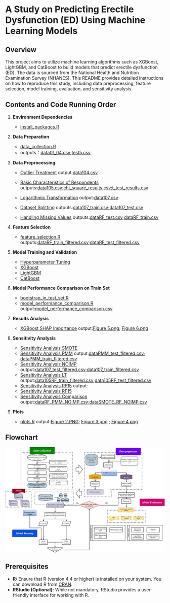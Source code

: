 # A Study on Predicting Erectile Dysfunction (ED) Using Machine Learning Models

## Overview

This project aims to utilize machine learning algorithms such as XGBoost, LightGBM, and CatBoost to build models that predict erectile dysfunction (ED). The data is sourced from the National Health and Nutrition Examination Survey (NHANES). This README provides detailed instructions on how to reproduce this study, including data preprocessing, feature selection, model training, evaluation, and sensitivity analysis.

## Contents and Code Running Order

1. **Environment Dependencies**  
   - [install_packages.R](scripts/install_packages.R)

2. **Data Preparation**  
   - [data_collection.R](scripts/data_collection.R)
   - outputs：[data01_04.csv](https://github.com/Aquapop/ML_ED/blob/main/Data/output/data01_04.csv);[test5.csv](https://github.com/Aquapop/ML_ED/blob/main/Data/output/test5.csv)

3. **Data Preprocessing**
   - [Outlier Treatment](scripts/outlier_analysis.R) output:[data104.csv](https://github.com/Aquapop/ML_ED/blob/main/Data/output/data104.csv)
     
   - [Basic Characteristics of Respondents](scripts/univariate_analysis_and_logarithmic_transformation.R) outputs:[data105.csv](https://github.com/Aquapop/ML_ED/blob/main/Data/output/data105.csv);[chi_square_results.csv](https://github.com/Aquapop/ML_ED/blob/main/Data/output/chi_square_results.csv);[t_test_results.csv](https://github.com/Aquapop/ML_ED/blob/main/Data/output/t_test_results.csv)
     
   - [Logarithmic Transformation](scripts/univariate_analysis_and_logarithmic_transformation.R) output:[data107.csv](https://github.com/Aquapop/ML_ED/blob/main/Data/output/data107.csv)
     
   - [Dataset Splitting](scripts/data_split_randomforest_imputation.R) outputs:[data107_train.csv](https://github.com/Aquapop/ML_ED/blob/main/Data/output/data107_train.csv);[data107_test.csv](https://github.com/Aquapop/ML_ED/blob/main/Data/output/data107_test.csv)
     
   - [Handling Missing Values](scripts/data_split_randomforest_imputation.R) outputs:[dataRF_test.csv](https://github.com/Aquapop/ML_ED/blob/main/Data/output/dataRF_test.csv);[dataRF_train.csv](https://github.com/Aquapop/ML_ED/blob/main/Data/output/dataRF_train.csv)

4. **Feature Selection**
   - [feature_selection.R](scripts/feature_selection.R) outputs:[dataRF_train_filtered.csv](https://github.com/Aquapop/ML_ED/blob/main/Data/output/dataRF_train_flitered.csv);[dataRF_test_filtered.csv](https://github.com/Aquapop/ML_ED/blob/main/Data/output/dataRF_test_flitered.csv)
     
5. **Model Training and Validation**
   - [Hyperparameter Tuning](scripts/hyperparameter_tuning.R)
   - [XGBoost](scripts/xgboost_model_training.R)
   - [LightGBM](scripts/lightgbm_model_training.R)
   - [CatBoost](scripts/CatBoost_model_training.R)

6. **Model Performance Comparison on Train Set**
   - [bootstrap_in_test_set.R](scripts/bootstrap_in_test_set.R)
   - [model_performance_comparison.R](scripts/model_performance_comparison.R) output:[model_performance_comparison.csv](https://github.com/Aquapop/ML_ED/blob/main/Data/output/model_performance_comparison.csv)

7. **Results Analysis**
   - [XGBoost SHAP Importance](scripts/XGBoost_SHAP_importance.R) output:[Figure 5.png](https://github.com/Aquapop/ML_ED/blob/main/Data/output/Figure%205.png); [Figure 6.png](https://github.com/Aquapop/ML_ED/blob/main/Data/output/Figure%206.png)

8. **Sensitivity Analysis**
   - [Sensitivity Analysis SMOTE](scripts/Sensitivity_analysis/Sensitivity_Analysis_SMOTE.R)
   - [Sensitivity Analysis PMM](scripts/Sensitivity_analysis/Sensitivity_Analysis_PMM.R) output:[dataPMM_test_flitered.csv](https://github.com/Aquapop/ML_ED/blob/main/Data/output/dataPMM_test_flitered.csv); [dataPMM_train_flitered.csv](https://github.com/Aquapop/ML_ED/blob/main/Data/output/dataPMM_train_flitered.csv)
   - [Sensitivity Analysis NOIMP](scripts/Sensitivity_analysis/Sensitivity_Analysis_NOIMP.R) output:[data107_test_filtered.csv](https://github.com/Aquapop/ML_ED/blob/main/Data/output/data107_test_flitered.csv);[data107_train_filtered.csv](https://github.com/Aquapop/ML_ED/blob/main/Data/output/data107_train_flitered.csv)
   - [Sensitivity Analysis LT](scripts/Sensitivity_analysis/Sensitivity_Analysis_LT.R) output:[data105RF_train_filtered.csv](https://github.com/Aquapop/ML_ED/blob/main/Data/output/data105RF_train_flitered.csv);[data105RF_test_filtered.csv](https://github.com/Aquapop/ML_ED/blob/main/Data/output/data105RF_test_flitered.csv)
   - [Sensitivity Analysis RF15](scripts/Sensitivity_analysis/Sensitivity_Analysis_RF15.R) output:
   - [Sensitivity Analysis RF15](scripts/Sensitivity_analysis/Sensitivity_Analysis_RF20.R) 
   - [Sensitivity Analysis Comparison](scripts/Sensitivity_analysis/Sensitivity_Analysis_Comparison.R) output:[dataRF_PMM_NOIMP.csv](https://github.com/Aquapop/ML_ED/blob/main/Data/output/dataRF_PMM_NOIMP.csv);[dataSMOTE_RF_NOIMP.csv](https://github.com/Aquapop/ML_ED/blob/main/Data/output/dataSMOTE_RF_NOIMP.csv)

8. **Plots**
   - [plots.R](scripts/plot.R) output:[Figure 2.PNG](https://github.com/Aquapop/ML_ED/blob/main/Data/output/Figure%202.PNG); [Figure 3.png](https://github.com/Aquapop/ML_ED/blob/main/Data/output/Figure%203.png)
; [Figure 4.png](https://github.com/Aquapop/ML_ED/blob/main/Data/output/Figure%204.png)
## Flowchart
![image](https://github.com/Aquapop/ML_ED/blob/main/flowchart/Figure%201.png) 




## Prerequisites

- **R:** Ensure that R (version 4.4 or higher) is installed on your system. You can download R from [CRAN](https://cran.r-project.org/).
- **RStudio (Optional):** While not mandatory, RStudio provides a user-friendly interface for working with R.

